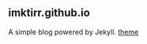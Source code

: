 ## imktirr.github.io
A simple blog powered by Jekyll. [theme](https://github.com/FromEndWorld/LOFFER)
